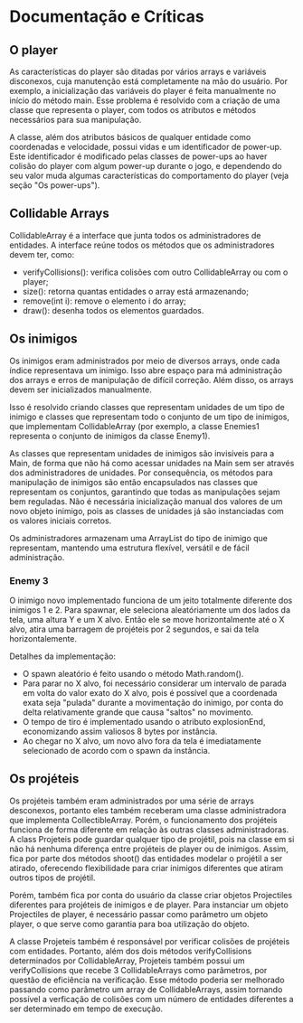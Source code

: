 # Documentação e Críticas

## O player

As características do player são ditadas por vários arrays e variáveis disconexos, cuja manutenção está completamente na mão do usuário. Por exemplo, a inicialização das variáveis do player é feita manualmente no início do método main. Esse problema é resolvido com a criação de uma classe que representa o player, com todos os atributos e métodos necessários para sua manipulação. 

A classe, além dos atributos básicos de qualquer entidade como coordenadas e velocidade, possui vidas e um identificador de power-up. Este identificador é modificado pelas classes de power-ups ao haver colisão do player com algum power-up durante o jogo, e dependendo do seu valor muda algumas características do comportamento do player (veja seção "Os power-ups").

## Collidable Arrays

CollidableArray é a interface que junta todos os administradores de entidades. A interface reúne todos os métodos que os administradores devem ter, como:
- verifyCollisions(): verifica colisões com outro CollidableArray ou com o player;
- size(): retorna quantas entidades o array está armazenando;
- remove(int i): remove o elemento i do array;
- draw(): desenha todos os elementos guardados.


## Os inimigos

Os inimigos eram administrados por meio de diversos arrays, onde cada índice representava um inimigo. Isso abre espaço para má administração dos arrays e erros de manipulação de difícil correção. Além disso, os arrays devem ser inicializados manualmente. 

Isso é resolvido criando classes que representam unidades de um tipo de inimigo e classes que representam todo o conjunto de um tipo de inimigos, que implementam CollidableArray (por exemplo, a classe Enemies1 representa o conjunto de inimigos da classe Enemy1). 

As classes que representam unidades de inimigos são invisíveis para a Main, de forma que não há como acessar unidades na Main sem ser através dos administradores de unidades. Por consequência, os métodos para manipulação de inimigos são então encapsulados nas classes que representam os conjuntos, garantindo que todas as manipulações sejam bem reguladas. Não é necessária inicialização manual dos valores de um novo objeto inimigo, pois as classes de unidades já são instanciadas com os valores iniciais corretos. 

Os administradores armazenam uma ArrayList do tipo de inimigo que representam, mantendo uma estrutura flexível, versátil e de fácil administração.

### Enemy 3

O inimigo novo implementado funciona de um jeito totalmente diferente dos inimigos 1 e 2. Para spawnar, ele seleciona aleatóriamente um dos lados da tela, uma altura Y e um X alvo. Então ele se move horizontalmente até o X alvo, atira uma barragem de projéteis por 2 segundos, e sai da tela horizontalemente.

Detalhes da implementação:

- O spawn aleatório é feito usando o método Math.random(). 
- Para parar no X alvo, foi necessário considerar um intervalo de parada em volta do valor exato do X alvo, pois é possível que a coordenada exata seja "pulada" durante a movimentação do inimigo, por conta do delta relativamente grande que causa "saltos" no movimento. 
- O tempo de tiro é implementado usando o atributo explosionEnd, economizando assim valiosos 8 bytes por instância.
- Ao chegar no X alvo, um novo alvo fora da tela é imediatamente selecionado de acordo com o spawn da instância.


## Os projéteis

Os projéteis também eram administrados por uma série de arrays desconexos, portanto eles também receberam uma classe administradora que implementa CollectibleArray. Porém, o funcionamento dos projéteis funciona de forma diferente em relação às outras classes administradoras. A class Projeteis pode guardar qualquer tipo de projétil, pois na classe em si não há nenhuma diferença entre projéteis de player ou de inimigos. Assim, fica por parte dos métodos shoot() das entidades modelar o projétil a ser atirado, oferecendo flexibilidade para criar inimigos diferentes que atiram outros tipos de projétil.  

Porém, também fica por conta do usuário da classe criar objetos Projectiles diferentes para projéteis de inimigos e de player. Para instanciar um objeto Projectiles de player, é necessário passar como parâmetro um objeto player, o que serve como garantia para boa utilização do objeto.

A classe Projeteis também é responsável por verificar colisões de projéteis com entidades. Portanto, além dos dois métodos verifyCollisions determinados por CollidableArray, Projeteis também possui um verifyCollisions que recebe 3 CollidableArrays como parâmetros, por questão de eficiência na verificação. Esse método poderia ser melhorado passando como parâmetro um array de CollidableArrays, assim tornando possível a verficação de colisões com um número de entidades diferentes a ser determinado em tempo de execução.

